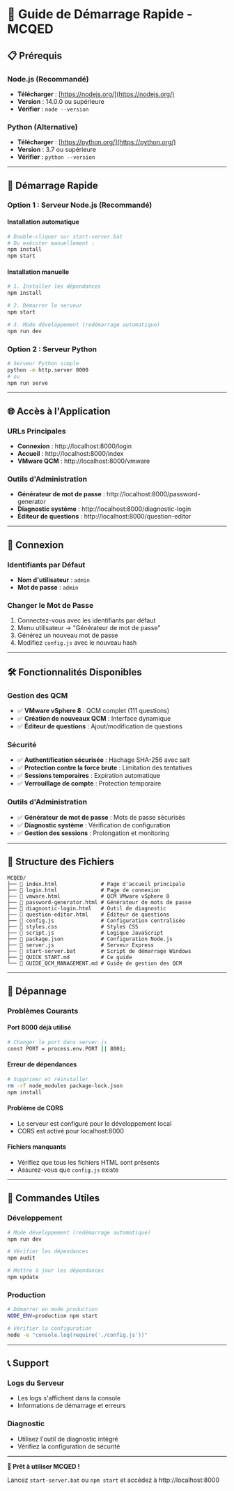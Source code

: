 # 🚀 Guide de Démarrage Rapide - MCQED

## 📋 **Prérequis**

### **Node.js (Recommandé)**
- **Télécharger** : [https://nodejs.org/](https://nodejs.org/)
- **Version** : 14.0.0 ou supérieure
- **Vérifier** : `node --version`

### **Python (Alternative)**
- **Télécharger** : [https://python.org/](https://python.org/)
- **Version** : 3.7 ou supérieure
- **Vérifier** : `python --version`

---

## 🎯 **Démarrage Rapide**

### **Option 1 : Serveur Node.js (Recommandé)**

#### **Installation automatique**
```bash
# Double-cliquer sur start-server.bat
# Ou exécuter manuellement :
npm install
npm start
```

#### **Installation manuelle**
```bash
# 1. Installer les dépendances
npm install

# 2. Démarrer le serveur
npm start

# 3. Mode développement (redémarrage automatique)
npm run dev
```

### **Option 2 : Serveur Python**
```bash
# Serveur Python simple
python -m http.server 8000
# ou
npm run serve
```

---

## 🌐 **Accès à l'Application**

### **URLs Principales**
- **Connexion** : http://localhost:8000/login
- **Accueil** : http://localhost:8000/index
- **VMware QCM** : http://localhost:8000/vmware

### **Outils d'Administration**
- **Générateur de mot de passe** : http://localhost:8000/password-generator
- **Diagnostic système** : http://localhost:8000/diagnostic-login
- **Éditeur de questions** : http://localhost:8000/question-editor

---

## 🔐 **Connexion**

### **Identifiants par Défaut**
- **Nom d'utilisateur** : `admin`
- **Mot de passe** : `admin`

### **Changer le Mot de Passe**
1. Connectez-vous avec les identifiants par défaut
2. Menu utilisateur → "Générateur de mot de passe"
3. Générez un nouveau mot de passe
4. Modifiez `config.js` avec le nouveau hash

---

## 🛠️ **Fonctionnalités Disponibles**

### **Gestion des QCM**
- ✅ **VMware vSphere 8** : QCM complet (111 questions)
- ✅ **Création de nouveaux QCM** : Interface dynamique
- ✅ **Éditeur de questions** : Ajout/modification de questions

### **Sécurité**
- ✅ **Authentification sécurisée** : Hachage SHA-256 avec salt
- ✅ **Protection contre la force brute** : Limitation des tentatives
- ✅ **Sessions temporaires** : Expiration automatique
- ✅ **Verrouillage de compte** : Protection temporaire

### **Outils d'Administration**
- ✅ **Générateur de mot de passe** : Mots de passe sécurisés
- ✅ **Diagnostic système** : Vérification de configuration
- ✅ **Gestion des sessions** : Prolongation et monitoring

---

## 📁 **Structure des Fichiers**

```
MCQED/
├── 📄 index.html              # Page d'accueil principale
├── 📄 login.html              # Page de connexion
├── 📄 vmware.html             # QCM VMware vSphere 8
├── 📄 password-generator.html # Générateur de mots de passe
├── 📄 diagnostic-login.html   # Outil de diagnostic
├── 📄 question-editor.html    # Éditeur de questions
├── 📄 config.js               # Configuration centralisée
├── 📄 styles.css              # Styles CSS
├── 📄 script.js               # Logique JavaScript
├── 📄 package.json            # Configuration Node.js
├── 📄 server.js               # Serveur Express
├── 📄 start-server.bat        # Script de démarrage Windows
├── 📄 QUICK_START.md          # Ce guide
└── 📄 GUIDE_QCM_MANAGEMENT.md # Guide de gestion des QCM
```

---

## 🔧 **Dépannage**

### **Problèmes Courants**

#### **Port 8000 déjà utilisé**
```bash
# Changer le port dans server.js
const PORT = process.env.PORT || 8001;
```

#### **Erreur de dépendances**
```bash
# Supprimer et réinstaller
rm -rf node_modules package-lock.json
npm install
```

#### **Problème de CORS**
- Le serveur est configuré pour le développement local
- CORS est activé pour localhost:8000

#### **Fichiers manquants**
- Vérifiez que tous les fichiers HTML sont présents
- Assurez-vous que `config.js` existe

---

## 🎯 **Commandes Utiles**

### **Développement**
```bash
# Mode développement (redémarrage automatique)
npm run dev

# Vérifier les dépendances
npm audit

# Mettre à jour les dépendances
npm update
```

### **Production**
```bash
# Démarrer en mode production
NODE_ENV=production npm start

# Vérifier la configuration
node -e "console.log(require('./config.js'))"
```

---

## 📞 **Support**

### **Logs du Serveur**
- Les logs s'affichent dans la console
- Informations de démarrage et erreurs

### **Diagnostic**
- Utilisez l'outil de diagnostic intégré
- Vérifiez la configuration de sécurité

---

**🎉 Prêt à utiliser MCQED !**

Lancez `start-server.bat` ou `npm start` et accédez à http://localhost:8000 